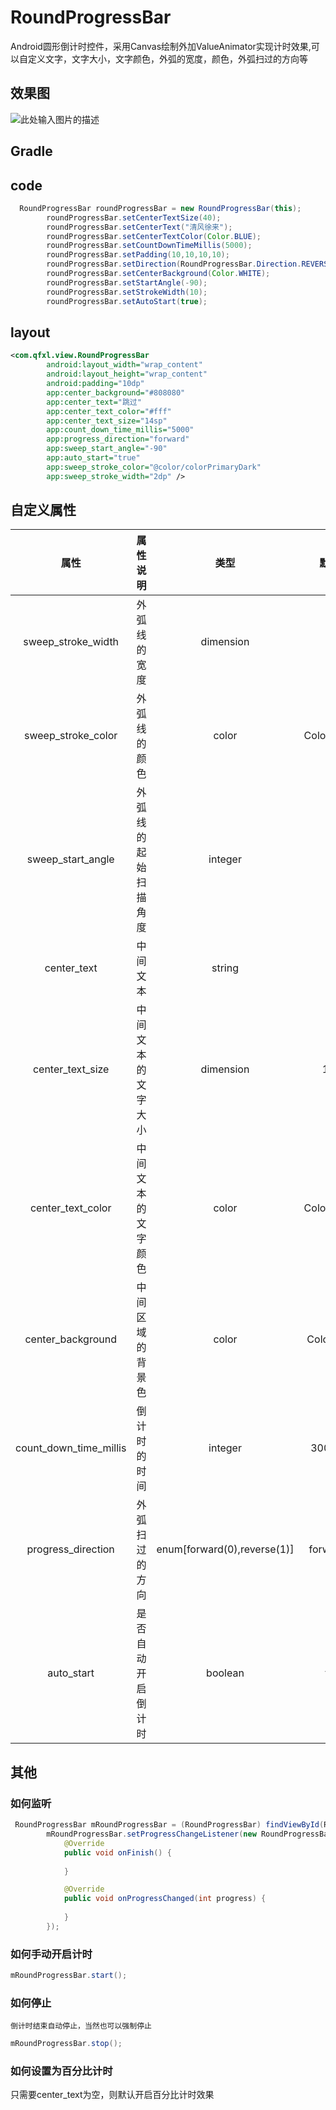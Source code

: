 # RoundProgressBar
Android圆形倒计时控件，采用Canvas绘制外加ValueAnimator实现计时效果,可以自定义文字，文字大小，文字颜色，外弧的宽度，颜色，外弧扫过的方向等

## 效果图

![此处输入图片的描述][1]

## Gradle
## code
```java
  RoundProgressBar roundProgressBar = new RoundProgressBar(this);
        roundProgressBar.setCenterTextSize(40);
        roundProgressBar.setCenterText("清风徐来");
        roundProgressBar.setCenterTextColor(Color.BLUE);
        roundProgressBar.setCountDownTimeMillis(5000);
        roundProgressBar.setPadding(10,10,10,10);
        roundProgressBar.setDirection(RoundProgressBar.Direction.REVERSE);
        roundProgressBar.setCenterBackground(Color.WHITE);
        roundProgressBar.setStartAngle(-90);
        roundProgressBar.setStrokeWidth(10);
        roundProgressBar.setAutoStart(true);
```

## layout
```xml
<com.qfxl.view.RoundProgressBar
        android:layout_width="wrap_content"
        android:layout_height="wrap_content"
        android:padding="10dp"
        app:center_background="#808080"
        app:center_text="跳过"
        app:center_text_color="#fff"
        app:center_text_size="14sp"
        app:count_down_time_millis="5000"
        app:progress_direction="forward"
        app:sweep_start_angle="-90"
        app:auto_start="true"
        app:sweep_stroke_color="@color/colorPrimaryDark"
        app:sweep_stroke_width="2dp" />
```

## 自定义属性

|属性|属性说明|类型|默认值|
|:--:|:--:|:--:|:--:|
|sweep_stroke_width|外弧线的宽度|dimension|5|
|sweep_stroke_color|外弧线的颜色|color|Color.BLACK|
|sweep_start_angle|外弧线的起始扫描角度|integer|-90|
|center_text|中间文本|string|-|
|center_text_size|中间文本的文字大小|dimension|12sp|
|center_text_color|中间文本的文字颜色|color|Color.BLACK|
|center_background|中间区域的背景色|color|Color.GRAY|
|count_down_time_millis|倒计时的时间|integer|3000(ms)|
|progress_direction|外弧扫过的方向|enum[forward(0),reverse(1)]|forward(0)|
|auto_start|是否自动开启倒计时|boolean|true|

## 其他
### 如何监听

```java
 RoundProgressBar mRoundProgressBar = (RoundProgressBar) findViewById(R.id.rpb_1);
        mRoundProgressBar.setProgressChangeListener(new RoundProgressBar.ProgressChangeListener() {
            @Override
            public void onFinish() {
               
            }

            @Override
            public void onProgressChanged(int progress) {
             
            }
        });
```
### 如何手动开启计时
```java
mRoundProgressBar.start();
```
### 如何停止
`倒计时结束自动停止，当然也可以强制停止`
```java
mRoundProgressBar.stop();
```

### 如何设置为百分比计时

只需要center_text为空，则默认开启百分比计时效果


  [1]: https://github.com/qfxl/RoundProgressBar/blob/master/gif/demo.gif
